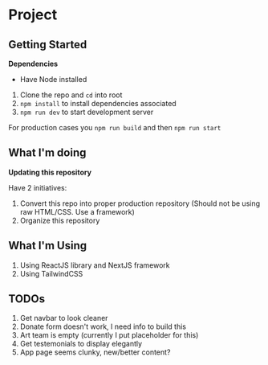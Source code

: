 # Project

## Getting Started

**Dependencies**

- Have Node installed

1. Clone the repo and `cd` into root
2. `npm install` to install dependencies associated
3. `npm run dev` to start development server

For production cases you `npm run build` and then `npm run start`

## What I'm doing

**Updating this repository**

Have 2 initiatives:

1. Convert this repo into proper production repository (Should not be using raw HTML/CSS. Use a framework)
2. Organize this repository

## What I'm Using

1. Using ReactJS library and NextJS framework
2. Using TailwindCSS

## TODOs

1. Get navbar to look cleaner
2. Donate form doesn't work, I need info to build this
3. Art team is empty (currently I put placeholder for this)
4. Get testemonials to display elegantly
5. App page seems clunky, new/better content?
